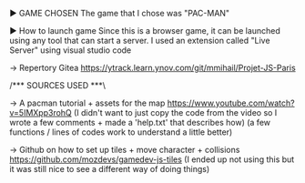 ► GAME CHOSEN
The game that I chose was "PAC-MAN"

► How to launch game
Since this is a browser game, it can be launched using any tool that can start a server. I used an extension called "Live Server" 
using visual studio code

→ Repertory Gitea
https://ytrack.learn.ynov.com/git/mmihail/Projet-JS-Paris

/*** SOURCES USED ***\

→ A pacman tutorial + assets for the map
https://www.youtube.com/watch?v=5IMXpp3rohQ
(I didn't want to just copy the code from the video so I wrote a few comments + made a 'help.txt' that describes how)
(a few functions / lines of codes work to understand a little better)

→ Github on how to set up tiles + move character + collisions
https://github.com/mozdevs/gamedev-js-tiles
(I ended up not using this but it was still nice to see a different way of doing things)

